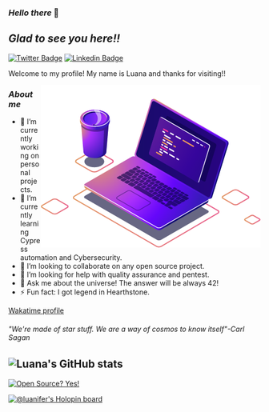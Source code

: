 ### _Hello there_  👋

## _Glad to see you here!!_  
[![Twitter Badge](https://img.shields.io/badge/-@padawanluana-6633cc?style=flat-square&labelColor=6633cc&logo=twitter&logoColor=white&link=https://twitter.com/PadawanLuana)](https://twitter.com/PadawanLuana) 
[![Linkedin Badge](https://img.shields.io/badge/-Luana%20Vieira-6633cc?style=flat-square&logo=Linkedin&logoColor=white&link=https://www.linkedin.com/in/luanavieira95/)](https://www.linkedin.com/in/luanavieira95/) 

Welcome to my profile! My name is Luana and thanks for visiting!! 

<img align="right" src="https://github.com/LuanaVieira95/LuanaVieira95/raw/main/computer-illustration.png" widht="350"/>

 ### _About me_

- 🔭 I’m currently working on personal projects.
- 🌱 I’m currently learning Cypress automation and Cybersecurity.
- 👯 I’m looking to collaborate on any open source project.
- 🤔 I’m looking for help with quality assurance and pentest.
- 💬 Ask me about the universe! The answer will be always 42!
- ⚡ Fun fact: I got legend in Hearthstone. 

[Wakatime profile](https://wakatime.com/@35ae2a9f-1123-46ea-b1ce-594a165d3ae9)
######  _"We're made of star stuff. We are a way of cosmos to know itself"-Carl Sagan_


![Luana's GitHub stats](https://github-readme-stats.vercel.app/api?username=LuanaVieira95&show_icons=true&theme=radical)
---
[![Open Source? Yes!](https://badgen.net/badge/Open%20Source%20%3F/Yes%21/blue?icon=github)](https://github.com/Naereen/badges/)



[![@luanifer's Holopin board](https://holopin.me/luanifer)](https://holopin.io/@luanifer)





